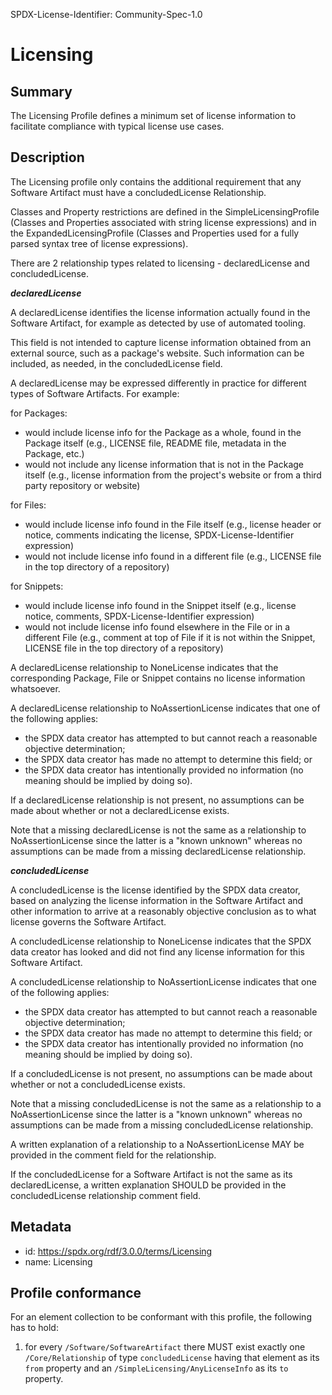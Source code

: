 SPDX-License-Identifier: Community-Spec-1.0

# Licensing

## Summary

The Licensing Profile defines a minimum set of license information to
facilitate compliance with typical license use cases.

## Description

The Licensing profile only contains the additional requirement that any
Software Artifact must have a concludedLicense Relationship.

Classes and Property restrictions are defined in the SimpleLicensingProfile
(Classes and Properties associated with string license expressions) and in the
ExpandedLicensingProfile (Classes and Properties used for a fully parsed syntax
tree of license expressions).

There are 2 relationship types related to licensing - declaredLicense and
concludedLicense.

***declaredLicense***

A declaredLicense identifies the license information actually found in the
Software Artifact, for example as detected by use of automated tooling.

This field is not intended to capture license information obtained from an
external source, such as a package's website. Such information can be
included, as needed, in the concludedLicense field.

A declaredLicense may be expressed differently in practice for different
types of Software Artifacts. For example:

for Packages:

- would include license info for the Package as a
  whole, found in the Package itself (e.g., LICENSE file,
  README file, metadata in the Package, etc.)
- would not include any license information that is not in the Package
  itself (e.g., license information from the project's website or from a
  third party repository or website)
  
for Files:

- would include license info found in the File itself (e.g., license
  header or notice, comments indicating the license, SPDX-License-Identifier expression)
- would not include license info found in a different file (e.g., LICENSE
  file in the top directory of a repository)
  
for Snippets:

- would include license info found in the Snippet itself (e.g., license
  notice, comments, SPDX-License-Identifier expression)
- would not include license info found elsewhere in the File or in a
  different File (e.g., comment at top of File if it is not within the
  Snippet, LICENSE file in the top directory of a repository)

A declaredLicense relationship to NoneLicense indicates that the
corresponding Package, File or Snippet contains no license information
whatsoever.

A declaredLicense relationship to NoAssertionLicense 
indicates that one of the following applies:

- the SPDX data creator has attempted to but cannot reach a reasonable
  objective determination;
- the SPDX data creator has made no attempt to determine this field; or
- the SPDX data creator has intentionally provided no information (no meaning
  should be implied by doing so).
  
If a declaredLicense relationship is not present, no assumptions can be made
about whether or not a declaredLicense exists.

Note that a missing declaredLicense is not the same as a relationship to
NoAssertionLicense since the latter is a "known unknown" whereas no assumptions
can be made from a missing declaredLicense relationship.

***concludedLicense***

A concludedLicense is the license identified by the SPDX data creator,
based on analyzing the license information in the Software Artifact
and other information to arrive at a reasonably objective
conclusion as to what license governs the Software Artifact.

A concludedLicense relationship to NoneLicense indicates that the
SPDX data creator has looked and did not find any license information for this
Software Artifact.

A concludedLicense relationship to NoAssertionLicense
indicates that one of the following applies:

- the SPDX data creator has attempted to but cannot reach a reasonable
  objective determination;
- the SPDX data creator has made no attempt to determine this field; or
- the SPDX data creator has intentionally provided no information (no
  meaning should be implied by doing so).

If a concludedLicense is not present, no assumptions can be made
about whether or not a concludedLicense exists.

Note that a missing concludedLicense is not the same as a relationship to a
NoAssertionLicense since the latter is a "known unknown" whereas no assumptions
can be made from a missing concludedLicense relationship.

A written explanation of a relationship to a NoAssertionLicense MAY be
provided in the comment field for the relationship.

If the concludedLicense for a Software Artifact is not the
same as its declaredLicense, a written explanation SHOULD be provided in
the concludedLicense relationship comment field.

## Metadata

- id: https://spdx.org/rdf/3.0.0/terms/Licensing
- name: Licensing

## Profile conformance

For an element collection to be conformant with this profile,
the following has to hold:

1. for every `/Software/SoftwareArtifact` there MUST exist exactly one
   `/Core/Relationship` of type `concludedLicense` having that element as its
   `from` property and an `/SimpleLicensing/AnyLicenseInfo` as its `to`
   property.
